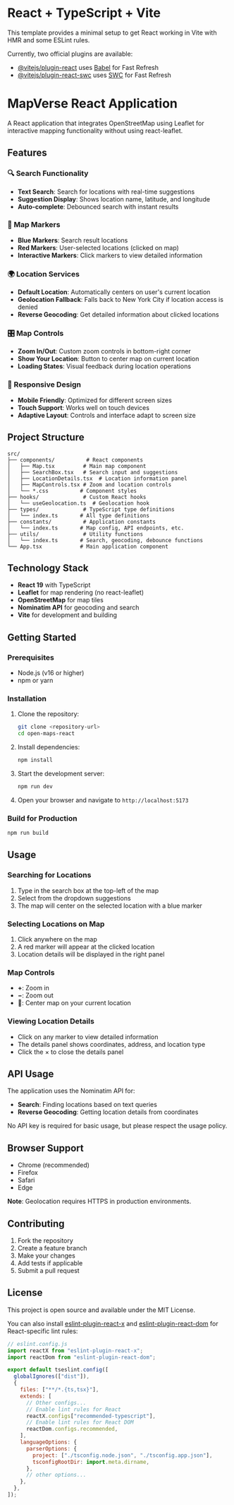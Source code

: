 # React + TypeScript + Vite

This template provides a minimal setup to get React working in Vite with HMR and some ESLint rules.

Currently, two official plugins are available:

- [@vitejs/plugin-react](https://github.com/vitejs/vite-plugin-react/blob/main/packages/plugin-react) uses [Babel](https://babeljs.io/) for Fast Refresh
- [@vitejs/plugin-react-swc](https://github.com/vitejs/vite-plugin-react/blob/main/packages/plugin-react-swc) uses [SWC](https://swc.rs/) for Fast Refresh

# MapVerse React Application

A React application that integrates OpenStreetMap using Leaflet for interactive mapping functionality without using react-leaflet.

## Features

### 🔍 Search Functionality

- **Text Search**: Search for locations with real-time suggestions
- **Suggestion Display**: Shows location name, latitude, and longitude
- **Auto-complete**: Debounced search with instant results

### 📍 Map Markers

- **Blue Markers**: Search result locations
- **Red Markers**: User-selected locations (clicked on map)
- **Interactive Markers**: Click markers to view detailed information

### 🌍 Location Services

- **Default Location**: Automatically centers on user's current location
- **Geolocation Fallback**: Falls back to New York City if location access is denied
- **Reverse Geocoding**: Get detailed information about clicked locations

### 🎛️ Map Controls

- **Zoom In/Out**: Custom zoom controls in bottom-right corner
- **Show Your Location**: Button to center map on current location
- **Loading States**: Visual feedback during location operations

### 📱 Responsive Design

- **Mobile Friendly**: Optimized for different screen sizes
- **Touch Support**: Works well on touch devices
- **Adaptive Layout**: Controls and interface adapt to screen size

## Project Structure

```
src/
├── components/          # React components
│   ├── Map.tsx         # Main map component
│   ├── SearchBox.tsx   # Search input and suggestions
│   ├── LocationDetails.tsx  # Location information panel
│   ├── MapControls.tsx # Zoom and location controls
│   └── *.css          # Component styles
├── hooks/              # Custom React hooks
│   └── useGeolocation.ts  # Geolocation hook
├── types/              # TypeScript type definitions
│   └── index.ts       # All type definitions
├── constants/          # Application constants
│   └── index.ts       # Map config, API endpoints, etc.
├── utils/              # Utility functions
│   └── index.ts       # Search, geocoding, debounce functions
└── App.tsx            # Main application component
```

## Technology Stack

- **React 19** with TypeScript
- **Leaflet** for map rendering (no react-leaflet)
- **OpenStreetMap** for map tiles
- **Nominatim API** for geocoding and search
- **Vite** for development and building

## Getting Started

### Prerequisites

- Node.js (v16 or higher)
- npm or yarn

### Installation

1. Clone the repository:

   ```bash
   git clone <repository-url>
   cd open-maps-react
   ```

2. Install dependencies:

   ```bash
   npm install
   ```

3. Start the development server:

   ```bash
   npm run dev
   ```

4. Open your browser and navigate to `http://localhost:5173`

### Build for Production

```bash
npm run build
```

## Usage

### Searching for Locations

1. Type in the search box at the top-left of the map
2. Select from the dropdown suggestions
3. The map will center on the selected location with a blue marker

### Selecting Locations on Map

1. Click anywhere on the map
2. A red marker will appear at the clicked location
3. Location details will be displayed in the right panel

### Map Controls

- **+**: Zoom in
- **−**: Zoom out
- **🎯**: Center map on your current location

### Viewing Location Details

- Click on any marker to view detailed information
- The details panel shows coordinates, address, and location type
- Click the × to close the details panel

## API Usage

The application uses the Nominatim API for:

- **Search**: Finding locations based on text queries
- **Reverse Geocoding**: Getting location details from coordinates

No API key is required for basic usage, but please respect the usage policy.

## Browser Support

- Chrome (recommended)
- Firefox
- Safari
- Edge

**Note**: Geolocation requires HTTPS in production environments.

## Contributing

1. Fork the repository
2. Create a feature branch
3. Make your changes
4. Add tests if applicable
5. Submit a pull request

## License

This project is open source and available under the MIT License.

You can also install [eslint-plugin-react-x](https://github.com/Rel1cx/eslint-react/tree/main/packages/plugins/eslint-plugin-react-x) and [eslint-plugin-react-dom](https://github.com/Rel1cx/eslint-react/tree/main/packages/plugins/eslint-plugin-react-dom) for React-specific lint rules:

```js
// eslint.config.js
import reactX from "eslint-plugin-react-x";
import reactDom from "eslint-plugin-react-dom";

export default tseslint.config([
  globalIgnores(["dist"]),
  {
    files: ["**/*.{ts,tsx}"],
    extends: [
      // Other configs...
      // Enable lint rules for React
      reactX.configs["recommended-typescript"],
      // Enable lint rules for React DOM
      reactDom.configs.recommended,
    ],
    languageOptions: {
      parserOptions: {
        project: ["./tsconfig.node.json", "./tsconfig.app.json"],
        tsconfigRootDir: import.meta.dirname,
      },
      // other options...
    },
  },
]);
```
